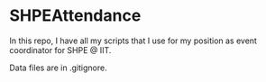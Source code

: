 # SHPEAttendance


In this repo, I have all my scripts that I use for my position as event coordinator for SHPE @ IIT.


Data files are in .gitignore.

